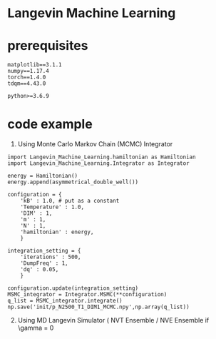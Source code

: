 # Langevin Machine Learning 


# prerequisites
```
matplotlib==3.1.1
numpy==1.17.4
torch==1.4.0
tdqm==4.43.0

python>=3.6.9
```
# code example 

1. Using Monte Carlo Markov Chain (MCMC) Integrator
```
import Langevin_Machine_Learning.hamiltonian as Hamiltonian
import Langevin_Machine_Learning.Integrator as Integrator

energy = Hamiltonian()
energy.append(asymmetrical_double_well())

configuration = {
    'kB' : 1.0, # put as a constant 
    'Temperature' : 1.0, 
    'DIM' : 1,
    'm' : 1,
    'N' : 1,
    'hamiltonian' : energy,
    }

integration_setting = {
    'iterations' : 500,
    'DumpFreq' : 1,
    'dq' : 0.05,
    }

configuration.update(integration_setting)
MSMC_integrator = Integrator.MSMC(**configuration)
q_list = MSMC_integrator.integrate()
np.save('init/p_N2500_T1_DIM1_MCMC.npy',np.array(q_list))  
```

2. Using MD Langevin Simulator ( NVT Ensemble / NVE Ensemble if \gamma = 0

